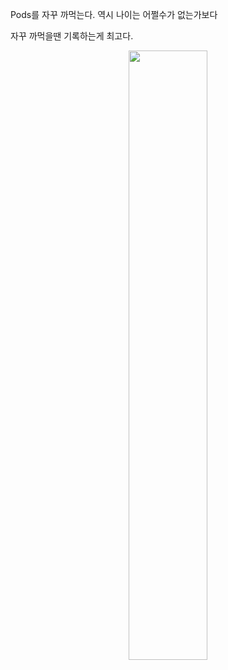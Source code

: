 Pods를 자꾸 까먹는다.
역시 나이는 어쩔수가 없는가보다

자꾸 까먹을땐 기록하는게 최고다.

<center><img src="https://user-images.githubusercontent.com/38239236/110418343-bf8f5680-80da-11eb-8c72-c7d1b010d379.png" width="50%" height="50%"></center>
